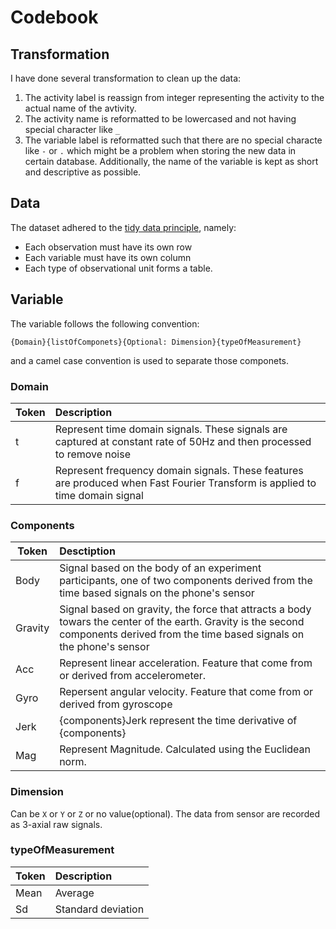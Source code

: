 # Codebook



## Transformation
I have done several transformation to clean up the data:

1. The activity label is reassign from integer representing the activity to the actual name of the avtivity.
2. The activity name is reformatted to be lowercased and not having special character like `_`
3. The variable label is reformatted such that there are no special characte like `-` or `.` which might be a problem when storing the new data in certain database. Additionally, the name of the variable is kept as short and descriptive as possible.


## Data
The dataset adhered to the [tidy data principle](https://vita.had.co.nz/papers/tidy-data.pdf), namely:

* Each observation must have its own row
* Each variable must have its own column
* Each type of observational unit forms a table.


## Variable
The variable follows the following convention:
```
{Domain}{listOfComponets}{Optional: Dimension}{typeOfMeasurement}
```
and a camel case convention is used to separate those componets.

### Domain
| Token        | Description                 |
| ------ |:----------------------|
| t    | Represent time domain signals. These signals are captured at constant rate of 50Hz and then processed to remove noise |
| f    | Represent frequency domain signals. These features are produced when Fast Fourier Transform is applied to time domain signal |

### Components
| Token  | Desctiption          |
| ------ | :------------------- |
| Body    | Signal based on the body of an experiment participants, one of two components derived from the time based signals on the phone's sensor |
| Gravity | Signal based on gravity, the force that attracts a body towars the center of the earth. Gravity is the second components derived from the time based signals on the phone's sensor |
| Acc     | Represent linear acceleration. Feature that come from or derived from accelerometer. |
| Gyro    | Repersent angular velocity. Feature that come from or derived from gyroscope |
| Jerk    | {components}Jerk represent the time derivative of {components} |
| Mag     | Represent Magnitude. Calculated using the Euclidean norm. |

### Dimension
Can be `X` or `Y` or `Z` or no value(optional). The data from sensor are recorded as 3-axial raw signals.

### typeOfMeasurement
| Token        | Description                 |
| ------ |:----------------------|
| Mean    | Average |
| Sd    | Standard deviation |
